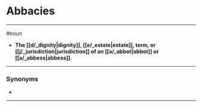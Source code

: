 # Abbacies
---
#noun
- **The [[d/_dignity|dignity]], [[e/_estate|estate]], term, or [[j/_jurisdiction|jurisdiction]] of an [[a/_abbot|abbot]] or [[a/_abbess|abbess]].**
---
### Synonyms
- 
---
